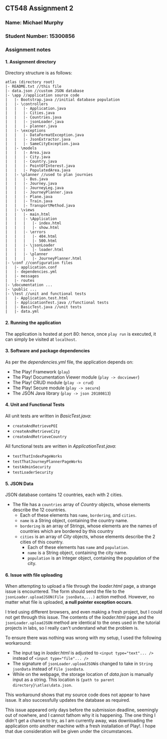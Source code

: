 ## CT548 Assignment 2
### Name: Michael Murphy
### Student Number: 15300856

### Assignment notes
#### 1. Assignment directory

Directory structure is as follows:

	atlas (directory root)
	|- README.txt //this file
	|- data.json //custom JSON database
	|- \app //application source code
	|	|- Bootstrap.java //initial database population
	|	|- \controllers
	|	|	|- Application.java
	|	|	|- Cities.java
	|	|	|- Countries.java
	|	|	|- jsonLoader.java
	|	|	|- planner.java
	|	|- \exceptions
	|	|	|- DataFormatException.java
	|	|	|- JsonExtractor.java
	|	|	|- SameCityException.java
	|	|- \models
	|	|	|- Area.java
	|	|	|- City.java
	|	|	|- Country.java
	|	|	|- PointOfInterest.java
	|	|	|- PopulatedArea.java
	|	|- \planner //used to plan journies
	|	|	|- Bus.java
	|	|	|- Journey.java
	|	|	|- JourneyLeg.java
	|	|	|- JourneyPlanner.java
	|	|	|- Plane.java
	|	|	|- Train.java
	|	|	|- TransportMethod.java
	|	|- \views
	|	|	|- main.html
	|	|	|- \Application
	|	|	|	|- index.html
	|	|	|	|- show.html
	|	|	|- \errors
	|	|	|	|- 404.html
	|	|	|	|- 500.html
	|	|	|- \jsonLoader
	|	|	|	|- loader.html
	|	|	|- \planner
	|	|	|	|- JourneyPlanner.html
	|- \conf //configuration files
	|	|- application.conf
	|	|- dependencies.yml
	|	|- messages
	|	|- routes
	|- \documentation ...
	|- \public ...
	|- \test //unit and functional tests
	|	|- Application.test.html
	|	|- ApplicationTest.java //functional tests
	|	|- BasicTest.java //unit tests
	|	|- data.yml

#### 2. Running the application
The application is hosted at port 80: hence, once `play run` is executed, it can simply be visited at `localhost`.

#### 3. Software and package dependencies  
As per the *dependencies.yml* file, the application depends on:

- The Play! Framework (`play`)
- The Play! Documentation Viewer module (`play -> docviewer`)
- The Play! CRUD module (`play -> crud`)
- The Play! Secure module (`play -> secure`)
- The JSON Java library (`play -> json 20180813`)

#### 4. Unit and Functional Tests
All unit tests are written in *BasicTest.java*:

- `createAndRetrievePOI`
- `createAndRetrieveCity`
- `createAndRetrieveCountry`

All functional tests are written in *ApplicationTest.java*:

- `testThatIndexPageWorks`
- `testThatJourneyPlannerPageWorks`
- `testAdminSecurity`
- `testLoaderSecurity`

#### 5. JSON Data
JSON database contains 12 countries, each with 2 cities. 

- The file has a `countries` array  of *Country* objects, whose elements describe the 12 countries. 
	- Each of these elements has `name`, `bordering`, and `cities`.
	- `name` is a String object, containing the country name.
	- `bordering` is an array of Strings, whose elements are the names of countries which are bordered by this country
	- `cities` is an array of *City* objects, whose elements describe the 2 cities of this country.
		- Each of these elements has `name` and `population`.
		- `name` is a String object, containing the city name.
		- `population` is an Integer object, containing the population of the city.

#### 6. Issue with file uploading
When attempting to upload a file through the *loader.html* page, a strange issue is encountered. The form should send the file to the `jsonLoader.uploadJSON(File jsonData,...)` action method. However, no matter what file is uploaded, **a null pointer exception occurs**. 

I tried using different browsers, and even making a fresh project, but I could not get through this issue. The contents of the *loader.html* page and the `jsonLoader.uploadJSON` method are identical to the ones used in the tutorial projects in labs, so I really can't understand what the problem is. 

To ensure there was nothing was wrong with my setup, I used the following workaround:

- The input tag in *loader.html* is adjusted to `<input type="text"... />` instead of `<input type="file"... />`
- The signature of `jsonLoader.uploadJSON`is changed to take in `String jsonData` instead of `File jsonData`.
- While on the webpage, the storage location of *data.json* is manually input as a string. This location is `{path to parent directory}\atlas\data.json`.

This workaround shows that my source code does not appear to have issue. It also successfully updates the database as required. 

This issue appeared only days before the submission deadline, seemingly out of nowhere, and I cannot fathom why it is happening. The one thing I didn't get a chance to try, as I am currently away, was downloading the application onto another machine with a fresh installation of Play!. I hope that due consideration will be given under the circumstances.